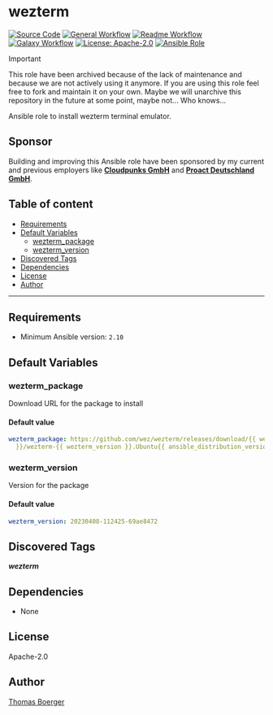 # wezterm

[![Source Code](https://img.shields.io/badge/github-source%20code-blue?logo=github&logoColor=white)](https://github.com/rolehippie/wezterm)
[![General Workflow](https://github.com/rolehippie/wezterm/actions/workflows/general.yml/badge.svg)](https://github.com/rolehippie/wezterm/actions/workflows/general.yml)
[![Readme Workflow](https://github.com/rolehippie/wezterm/actions/workflows/docs.yml/badge.svg)](https://github.com/rolehippie/wezterm/actions/workflows/docs.yml)
[![Galaxy Workflow](https://github.com/rolehippie/wezterm/actions/workflows/galaxy.yml/badge.svg)](https://github.com/rolehippie/wezterm/actions/workflows/galaxy.yml)
[![License: Apache-2.0](https://img.shields.io/github/license/rolehippie/wezterm)](https://github.com/rolehippie/wezterm/blob/master/LICENSE)
[![Ansible Role](https://img.shields.io/badge/role-rolehippie.wezterm-blue)](https://galaxy.ansible.com/rolehippie/wezterm)

> [!IMPORTANT]
> This role have been archived because of the lack of maintenance and because
> we are not actively using it anymore. If you are using this role feel free
> to fork and maintain it on your own. Maybe we will unarchive this repository
> in the future at some point, maybe not... Who knows...

Ansible role to install wezterm terminal emulator.

## Sponsor

Building and improving this Ansible role have been sponsored by my current and previous employers like **[Cloudpunks GmbH](https://cloudpunks.de)** and **[Proact Deutschland GmbH](https://www.proact.eu)**.

## Table of content

- [Requirements](#requirements)
- [Default Variables](#default-variables)
  - [wezterm_package](#wezterm_package)
  - [wezterm_version](#wezterm_version)
- [Discovered Tags](#discovered-tags)
- [Dependencies](#dependencies)
- [License](#license)
- [Author](#author)

---

## Requirements

- Minimum Ansible version: `2.10`

## Default Variables

### wezterm_package

Download URL for the package to install

#### Default value

```YAML
wezterm_package: https://github.com/wez/wezterm/releases/download/{{ wezterm_version
  }}/wezterm-{{ wezterm_version }}.Ubuntu{{ ansible_distribution_version }}.deb
```

### wezterm_version

Version for the package

#### Default value

```YAML
wezterm_version: 20230408-112425-69ae8472
```

## Discovered Tags

**_wezterm_**


## Dependencies

- None

## License

Apache-2.0

## Author

[Thomas Boerger](https://github.com/tboerger)
